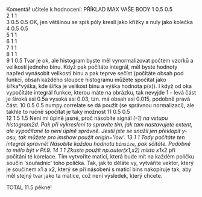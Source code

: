 Komentář učitele k hodnocení:
PŘÍKLAD  MAX          VAŠE BODY
1              0.5           0.5           
2              1              1              
3              0.5           0.5           OK, jen většinou se spíš póly kreslí jako křížky a nuly jako kolečka
4              0.5           0.5           
5              1              1              
6              1              1              
7              1              1              
8              1              1              
9              1              0.5           Tvar je ok, ale histogram byste měl vynormalizovat počtem vzorků a velikostí jednoho binu. Když pak počítáte integrál, měl byste hodnoty napřed vynásobit velikostí binu a pak teprve sečíst (počítáte obsah pod funkcí, obsah každého sloupce histogramu můžete spočítat jako šířka*výška, kde šířka je velikost binu a výška hodnota p(x)). I když od oka vypočítáte integrál funkce, kterou máte na obrázku, tak nevyjde 1 - levá část je široká asi 0.5a vysoká asi 0.03, tzn. má obsah asi 0.015, podobně pravá část.
10             0.5           0.5           numpy.correlate se dá použít (se správnou normalizací), ale takhle to ručně spočítat je taky možnost
11             0.5           0.5           
12             1.5           1.5           Není mi úplně jasné, proč násobíte signál *(-1) na vstupu histogram2d. Pak při vykreslení to spravíte tím, jak tam nastavujete extent, ale vypočítané to není úplně správně. Jestli jste se snažil jen překlopit y-osu, tak můžete pro imshow použít origin='low'.
13             1              1              Tady počítáte ten integrál správně! Násobíte každou hodnotu `binsize`, pak sčítáte. Podobně to mělo být v Př.9.
14             1              1              Zkuste použít np.outer(x1,x2) místo x1*x2 při počítání té korelace. Tím vytvoříte matici, která bude mít na každém políčku součin 'souřadnic' toho políčka. Tak, jak to děláte vy, vytváříte vektor, který je součinem x1 a x2, který se při násobení s maticí bins nakopíruje tak, aby měl stejný tvar jako ta matice, což není výsledek, který chcete.
               
TOTAL                    11.5      pěkné! 